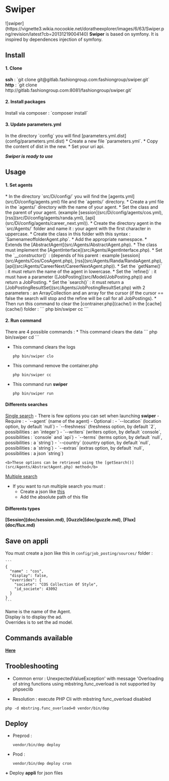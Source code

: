 <h1>Swiper</h1>
![swiper](https://vignette3.wikia.nocookie.net/doratheexplorer/images/6/63/Swiper.png/revision/latest?cb=20131219004140)
<b>Swiper</b> is based on symfony. 
It is inspired by dependences injection of symfony.

## Install
<h4><b>1.</b> Clone</h4>
<b>ssh</b> : `git clone git@gitlab.fashiongroup.com:fashiongroup/swiper.git`<br>
<b>http</b> : `git clone http://gitlab.fashiongroup.com:8081/fashiongroup/swiper.git`

<h4><b>2.</b> Install packages</h4>
Install via composer : `composer install`

<h4><b>3.</b> Update parameters.yml</h4>
In the directory `config` you will find [parameters.yml.dist](config/parameters.yml.dist)
* Create a new file `parameters.yml`.
* Copy the content of dist in the new.
* Set your uri api.

<br>

_<b>Swiper is ready to use</b>_

## Usage
<h4><b>1.</b> Set agents</h4>
* In the directory `src/Di/config/` you will find the [agents.yml](src/Di/config/agents.yml) file and the `agents/` directory.
* Create a yml file in the `agents/` directory with the name of your agent.
* Set the class and the parent of your agent. (example [session](src/Di/config/agents/cos.yml), [rss](src/Di/config/agents/randa.yml), [api](src/Di/config/agents/career_next.yml)).
* Create the directory agent in the `src/Agents/` folder and name it : your agent with the first character in uppercase.
* Create the class in this folder with this syntax : `SamenameoffolderAgent.php`.
    * Add the appropriate namespace.
    * Extends the [AbstractAgent](src/Agents/AbstractAgent.php).
* The class must implement the [AgentInterface](src/Agents/AgentInterface.php).
    * Set the `__constructor()` : (depends of his parent : example [session](src/Agents/Cos/CosAgent.php), [rss](src/Agents/Randa/RandaAgent.php), [api](src/Agents/CareerNext/CareerNextAgent.php)).
    * Set the `getName()` : it must return the name of the agent in lowercase.
    * Set the `refine()` : it must have a parameter ([JobPosting](src/Model/JobPosting.php)) and return a JobPosting.
    * Set the `search()` : it must return a [JobPostingResultSet](src/Agents/JobPostingResultSet.php) with 2 parameters : an ArrayCollection and an array for the cursor (if the cursor == false the search will stop and the refine will be call for all JobPostings).
* Then run this command to clear the [contrainer.php](cache/) in the [cache](cache/) folder :
    ``` 
    php bin/swiper cc
    ```

<h4><b>2.</b> Run command</h4>
There are 4 possible commands : 
* This command clears the data 
    ``` 
    php bin/swiper cd
    ```

* This command clears the logs 
    ``` 
    php bin/swiper clo
    ```

* This command remove the container.php 
    ``` 
    php bin/swiper cc
    ```

* This command run <b>swiper</b>
    ``` 
    php bin/swiper run
    ```

<h4>Differents searches</h4>
<u>Single search</u>
- There is few options you can set when launching <b>swiper</b>
    - Require : 
        - `--agent` (name of the agent)
    - Optional : 
        - `--location` (location option, by default `null`)
        - `--freshness` (freshness option, by default `2`, possibilities : an `integer`)
        - `--writers` (writers option, by default `console`, possibilities : `console` and `api`)
        - `--terms` (terms option, by default `null`, possibilities : a `string`)
        - `--country` (country option, by default `null`, possibilities : a `string`)
        - `--extras` (extras option, by default `null`, possibilities : a json `string`)
        
    <b>These options can be retrieved using the [getSearch()](src/Agents/AbstractAgent.php) method</b>

<u>Multiple search</u>
- If you want to run multiple search you must : 
    - Create a json like [this](swiper/search.json)    
    - Add the absolute path of this file

<h4>Differents types</h4>
<b>[Session](doc/session.md)</a></b>, <b>[Guzzle](doc/guzzle.md)</b>, <b>[Flux](doc/flux.md)</b>

## Save on appli
You must create a json like this in `config/job_posting/sources/` folder :

    ```
    {
      "name" : "cos",
      "display": false,
      "overrides": {
        "societe": "COS Collection Of Style",
        "id_societe": 43092
      }
    }
    ```

Name is the name of the Agent.<br>
Display is to display the ad.<br>
Overrides is to set the ad model.<br>

## Commands available 
<b>[Here](doc/commands.md)</b>

## Troobleshooting
* Common error : 
UnexpectedValueException' with message 'Overloading of string functions using mbstring.func_overload is not supported by phpseclib

* Resolution : execute PHP Cli with mbstring func_overload disabled
```
php -d mbstring.func_overload=0 vendor/bin/dep
```

## Deploy
* Preprod : 
    ```
    vendor/bin/dep deploy
    ```
* Prod : 
    ```
    vendor/bin/dep deploy cron
    ```
<b>+</b>
Deploy <b>appli</b> for json files